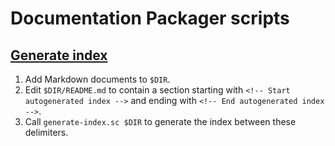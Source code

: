 # Documentation Packager scripts

## [Generate index](generate-index.sc)

1. Add Markdown documents to `$DIR`.
2. Edit `$DIR/README.md` to contain a section starting with
   `<!-- Start autogenerated index -->` and ending with
   `<!-- End autogenerated index -->`.
3. Call `generate-index.sc $DIR` to generate the index between these delimiters.
